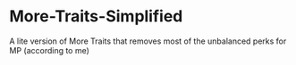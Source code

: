 # More-Traits-Simplified
A lite version of More Traits that removes most of the unbalanced perks for MP (according to me)

